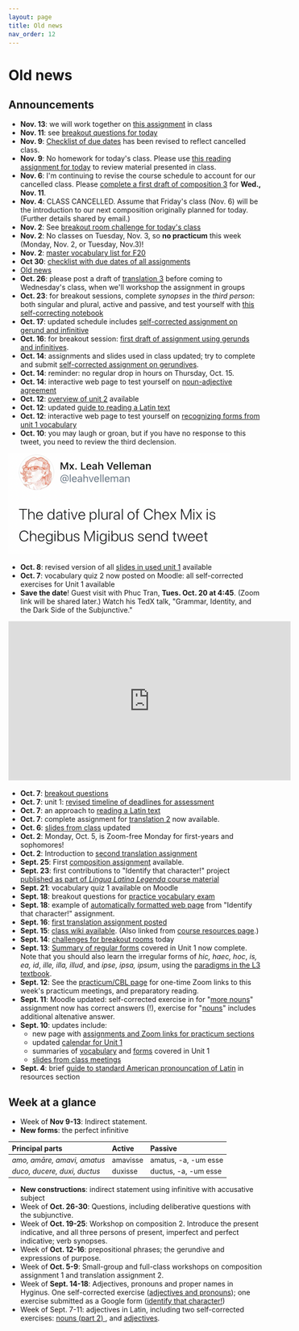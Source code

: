 ```yaml
---
layout: page
title: Old news
nav_order: 12
---
```



# Old news

## Announcements



- **Nov. 13**: we will work together on [this assignment](./assignments/subjunctive2/) in class
- **Nov. 11**: see [breakout questions for today](./breakouts/)
- **Nov. 9**:  [Checklist of due dates](./checklist/) has been revised to reflect cancelled class.
- **Nov. 9**:  No homework for today's class.  Please use [this reading assignment for today](./assignments/indirect/) to review material presented in class.
- **Nov. 6**:  I'm continuing to revise the course schedule to account for our cancelled class. Please [complete a first draft of composition 3](./assignments/composition3/) for **Wed., Nov. 11**.
- **Nov. 4**: CLASS CANCELLED. Assume that Friday's class (Nov. 6) will be the introduction to our next composition originally planned for today. (Further details shared by email.)
- **Nov. 2**: See [breakout room challenge for today's class](./breakouts/)
- **Nov. 2**:  No classes on Tuesday, Nov. 3, so **no practicum** this week (Monday, Nov. 2, or Tuesday, Nov.3)!
- **Nov. 2**:  [master vocabulary list for F20](https://lingualatina.github.io/textbook/vocabulary/00-master/)
- **Oct 30**: [checklist with due dates of all assignments](./checklist/)
- [Old news](./oldnews/)
- **Oct. 26**: please post a draft of [translation 3](../assignments/translation3/) before coming to Wednesday's class, when we'll workshop the assignment in groups
- **Oct. 23**: for breakout sessions, complete *synopses* in the *third person*: both singular and plural, active and passive, and test yourself with [this self-correcting notebook](https://observablehq.com/@neelsmith/lingua-latina-legenda-unit-2-verb-synopsis?collection=@neelsmith/l3)
- **Oct. 17**:  updated schedule includes
[self-corrected assignment on gerund and infinitive](../assignments/review-verbal-nouns/)
- **Oct. 16**: for breakout session: [first draft of assignment using gerunds and infinitives](../assignments/gerund/exercise/).
- **Oct. 14**: assignments and slides used in class updated;  try to complete and submit [self-corrected assignment on gerundives](../assignments/gerundive/exercise/).
- **Oct. 14**: reminder: no regular drop in hours on Thursday, Oct. 15.
- **Oct. 14**: interactive web page to test yourself on [noun-adjective agreement](https://observablehq.com/@neelsmith/lingua-latina-legenda-unit-1-quiz-yourself-on-forms)
- **Oct. 12**: [overview of unit 2](../schedule/part2/) available
- **Oct. 12**: updated [guide to reading a Latin text](../reading/)
- **Oct. 12**: interactive web page to test yourself on [recognizing forms from unit 1 vocabulary](https://observablehq.com/@neelsmith/lingua-latina-legenda-test-yourself-on-unit-1-vocabulary?collection=@neelsmith/l3)
- **Oct. 10**:  you  may laugh or groan, but if you have no response to this tweet, you need to review the third declension.


![chexmix](../imgs/chexmix.png)

- **Oct. 8**:  revised version of all [slides in used unit 1](../slides/) available
- **Oct. 7**:  vocabulary quiz 2 now posted on Moodle: all self-corrected exercises for Unit 1 available
- **Save the date**!  Guest visit with Phuc Tran, **Tues. Oct. 20 at 4:45**.  (Zoom link will be shared later.)  Watch his TedX talk, "Grammar, Identity, and the Dark Side of the Subjunctive."  

<iframe width="560" height="315" src="https://www.youtube.com/embed/zeSVMG4GkeQ" frameborder="0" allow="accelerometer; autoplay; clipboard-write; encrypted-media; gyroscope; picture-in-picture" allowfullscreen></iframe>

- **Oct. 7**: [breakout questions](../breakouts/)
- **Oct. 7**: unit 1: [revised timeline of deadlines for assessment](../schedule/part1/timeline/)
- **Oct. 7**: an approach to [reading a Latin text](../reading/)
- **Oct. 7**: complete assignment for [translation 2](../assignments/translation2/) now available.
- **Oct. 6**: [slides from class](../slides/) updated
- **Oct. 2**: Monday, Oct. 5, is Zoom-free Monday for first-years and sophomores!
- **Oct. 2**: Introduction to [second translation assignment](../assignments/translation2/)
- **Sept. 25**:  First [composition assignment](../assignments/composition1/) available.
- **Sept. 23**: first contributions to "Identify that character!" project [published as part of *Lingua Latina Legenda* course material](https://lingualatina.github.io/courses/)
- **Sept. 21**: vocabulary quiz 1 available on Moodle
- **Sept. 18**: breakout questions for [practice vocabulary exam](../breakouts/)
- **Sept. 18**: example of [automatically formatted web page](../assignments/prosopography/sampleoutput/) from "Identify that character!" assignment.
- **Sept. 16**:  [first translation assignment posted](../assignments/translation1/)
- **Sept. 15**:  [class wiki available](../wiki/). (Also linked from [course resources page](../resources/).)
- **Sept. 14**:  [challenges for breakout rooms](../breakouts) today
- **Sept. 13**:   [Summary of regular forms](../schedule/part1/forms/) covered in Unit 1 now complete.  Note that you should also learn the irregular forms of *hic, haec, hoc*, *is, ea, id*, *ille, illa, illud*, and *ipse, ipsa, ipsum*, using the [paradigms in the L3 textbook](https://lingualatina.github.io/textbook/reference/pronouns-paradigms/).
- **Sept. 12**:  See the [practicum/CBL page](../practicum/) for one-time Zoom links to this week's practicum meetings, and preparatory reading.
- **Sept. 11**:  Moodle updated: self-corrected exercise in  for "[more nouns](assignments/nouns2/exercise/)" assignment now has correct answers (!), exercise for "[nouns](assignments/nouns/exercise/)" includes additional altenative answer.
- **Sept. 10**: updates include:
    - new page with [assignments and Zoom links for practicum sections](../practicum/)
    - updated [calendar for Unit 1](../schedule/part1/schedule/)
    - summaries of [vocabulary](schedule/part1/vocab/) and [forms](schedule/part1/forms/) covered in Unit 1
    - [slides from class meetings](../slides/)
- **Sept. 4**: brief [guide to standard American pronouncation of Latin](../resources/pronounciation/) in resources section



## Week at a glance


- Week of **Nov 9-13**: Indirect statement.
- **New forms**: the perfect infinitive


| Principal parts | Active | Passive     |
| :------------- | :------------- | :------------- |
| *amo, amāre, amavi, amatus*       | amav<span class="infinitive">isse</span>    | amatus, -a, -um esse |
| *duco, ducere, duxi, ductus* | dux<span class="infinitive">isse</span> | ductus, -a, -um esse |

- **New constructions**: indirect statement using infinitive with accusative subject
- Week of **Oct. 26-30**: Questions, including deliberative questions with the subjunctive.
- Week of **Oct. 19-25**:  Workshop on composition 2. Introduce the present indicative, and all three persons of present, imperfect and perfect indicative; verb synopses.
- Week of **Oct. 12-16**:  prepositional phrases; the gerundive and expressions of purpose.
- Week of **Oct. 5-9**: Small-group and full-class workshops on composition assignment 1 and translation assignment 2.
- Week of **Sept. 14-18**: Adjectives, pronouns and proper names in Hyginus. One self-corrected exercise ([adjectives and pronouns](../assignments/demonstratives/exercise/)); one exercise submitted as a Google form ([identify that character!](../assignments/prosopography/))
- Week of Sept. 7-11: adjectives in  Latin, including two self-corrected exercises: [nouns (part 2) ](../assignments/nouns2/exercise/), and [adjectives](../assignments/adjectives/exercise/).
